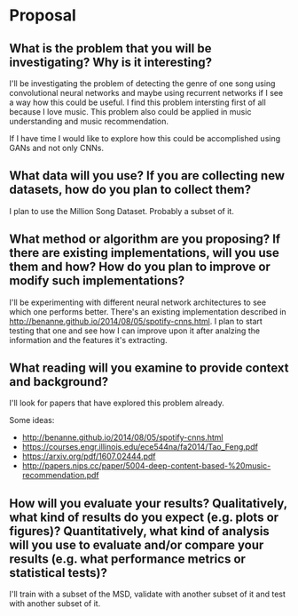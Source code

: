 # Proposal


## What is the problem that you will be investigating? Why is it interesting?

I'll be investigating the problem of detecting the genre of one song using convolutional neural networks and maybe using recurrent networks if I see
a way how this could be useful. I find this problem intersting first of all because I love music. This problem also could be applied in music understanding and
music recommendation.

If I have time I would like to explore how this could be accomplished using GANs and not only CNNs.

## What data will you use? If you are collecting new datasets, how do you plan to collect them?

I plan to use the Million Song Dataset. Probably a subset of it.

## What method or algorithm are you proposing? If there are existing implementations, will you use them and how? How do you plan to improve or modify such implementations?

I'll be experimenting with different neural network architectures to see which one performs better.
There's an existing implementation described in http://benanne.github.io/2014/08/05/spotify-cnns.html. I plan to start testing that one and see how I can improve upon it after
analzing the information and the features it's extracting.

## What reading will you examine to provide context and background?

I'll look for papers that have explored this problem already.

Some ideas:
- http://benanne.github.io/2014/08/05/spotify-cnns.html
- https://courses.engr.illinois.edu/ece544na/fa2014/Tao_Feng.pdf
- https://arxiv.org/pdf/1607.02444.pdf
- http://papers.nips.cc/paper/5004-deep-content-based-%20music-recommendation.pdf


## How will you evaluate your results? Qualitatively, what kind of results do you expect (e.g. plots or figures)? Quantitatively, what kind of analysis will you use to evaluate and/or compare your results (e.g. what performance metrics or statistical tests)?

I'll train with a subset of the MSD, validate with another subset of it and test with another subset of it.
